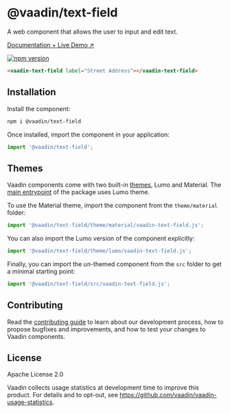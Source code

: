 # @vaadin/text-field

A web component that allows the user to input and edit text.

[Documentation + Live Demo ↗](https://vaadin.com/docs/latest/components/text-field)

[![npm version](https://badgen.net/npm/v/@vaadin/text-field)](https://www.npmjs.com/package/@vaadin/text-field)

```html
<vaadin-text-field label="Street Address"></vaadin-text-field>
```

## Installation

Install the component:

```sh
npm i @vaadin/text-field
```

Once installed, import the component in your application:

```js
import '@vaadin/text-field';
```

## Themes

Vaadin components come with two built-in [themes](https://vaadin.com/docs/latest/styling), Lumo and Material.
The [main entrypoint](https://github.com/vaadin/web-components/blob/main/packages/text-field/vaadin-text-field.js) of the package uses Lumo theme.

To use the Material theme, import the component from the `theme/material` folder:

```js
import '@vaadin/text-field/theme/material/vaadin-text-field.js';
```

You can also import the Lumo version of the component explicitly:

```js
import '@vaadin/text-field/theme/lumo/vaadin-text-field.js';
```

Finally, you can import the un-themed component from the `src` folder to get a minimal starting point:

```js
import '@vaadin/text-field/src/vaadin-text-field.js';
```

## Contributing

Read the [contributing guide](https://vaadin.com/docs/latest/contributing) to learn about our development process, how to propose bugfixes and improvements, and how to test your changes to Vaadin components.

## License

Apache License 2.0

Vaadin collects usage statistics at development time to improve this product.
For details and to opt-out, see https://github.com/vaadin/vaadin-usage-statistics.
